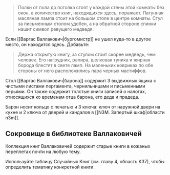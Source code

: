 > Полки от пола до потолка стоят у каждой стены этой комнаты без окон, а количество книг, находящихся здесь, поражает. Латунная масляная лампа стоит на большом столе в центре комнаты. Стул за письменным столом удобен, а на обратной стороне спинки нашит символ ревущего медведя.

Если [[Варгас Валлакович|бургомистр]] не ушел куда-то в другое место, он находится здесь. Добавьте:

> Держа открытую книгу, за стулом стоит скорее медведь, чем человек. Его нагрудник, рапира, шелковая туника и жирная борода блестят в свете ламп. На маленьких ковриках по обе стороны от него расположились пара черных мастиффов.

Стол [[Варгас Валлакович|барона]] содержит 3 выдвижных ящика с чистыми листами пергамента, чернильницами и письменными перьями. Он также содержит толстые книги записей о налогах, относящихся ко временам отца барона, его деда и прадеда.

Барон носит кольцо с печатью и 3 ключа: ключ от наружной двери на кухне и 2 ключа от дверей и кандалов в [[N3M. Запертый шкаф|области n3m]].

## Сокровище в библиотеке Валлаковичей

Коллекция книг Валлаковичей содержит старые книги в кожаных переплетах почти на любую тему.

Используйте таблицу Случайных Книг (см. главу 4, область К37), чтобы определить тематику конкретной книги.